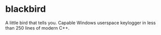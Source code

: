 # blackbird
A little bird that tells you. Capable Windows userspace keylogger in less than 250 lines of modern C++.
